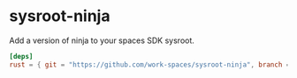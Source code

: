 # sysroot-ninja

Add a version of ninja to your spaces SDK sysroot.

```toml
[deps]
rust = { git = "https://github.com/work-spaces/sysroot-ninja", branch = "v1" }
```
